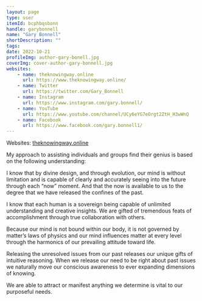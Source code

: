 ```yaml
---
layout: page
type: user
itemId: bcphbqsbonn
handle: garybonnell
name: "Gary Bonnell"
shortDescription: ""
tags:
date: 2022-10-21
profileImg: author-gary-bonell.jpg
coverImg: cover-author-gary-bonnell.jpg
websites:
    - name: theknowingway.online
      url: https://www.theknowingway.online/
    - name: Twitter
      url: https://twitter.com/Gary_Bonnell
    - name: Instagram
      url: https://www.instagram.com/gary.bonnell/
    - name: YouTube
      url: https://www.youtube.com/channel/UCy6eYG7eOrgt2ZtH_H3wWnQ
    - name: Facebook
      url: https://www.facebook.com/gary.bonnell1/
---
```


Websites: [theknowingway.online](https://www.theknowingway.online/)

My approach to assisting individuals and groups find their genius is based on the following understanding:

​I know that by divine design, and through evolution, our mind is without limitation and is capable of clearly and accurately seeing into the future through each “now” moment. And that the now is available to us to the degree that we have released the confines of the past.

I know that each human is a sovereign being capable of unlimited understanding and creative insights. We are gifted of tremendous feats of accomplishment through true collaboration with others.

​Because our mind is not bound within our body, it is not governed by matter’s laws of physics and our mind influences matter at every level through the harmonics of our prevailing attitude toward life.

​Releasing the unresolved issues from our past releases our unique gifts of intuitive reasoning. When we release our need to be right about past issues we naturally move our conscious awareness to ever expanding dimensions of knowing.

​We are able to attract or manifest anything we determine is vital to our purposeful needs.
